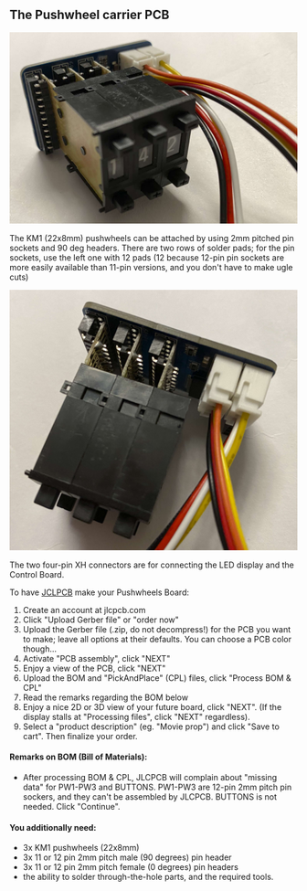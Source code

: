## The Pushwheel carrier PCB

<img src="img/pw1.jpg">

The KM1 (22x8mm) pushwheels can be attached by using 2mm pitched pin sockets and 90 deg headers. There are two rows of solder pads; for the pin sockets, use the left one with 12 pads (12 because 12-pin pin sockets are more easily available than 11-pin versions, and you don't have to make ugle cuts)

<img src="img/pw2.jpg">

The two four-pin XH connectors are for connecting the LED display and the Control Board.

To have [JCLPCB](https://jlcpcb.com) make your Pushwheels Board:
1) Create an account at jlcpcb.com
2) Click "Upload Gerber file" or "order now"
3) Upload the Gerber file (.zip, do not decompress!) for the PCB you want to make; leave all options at their defaults. You can choose a PCB color though...
4) Activate "PCB assembly", click "NEXT"
5) Enjoy a view of the PCB, click "NEXT"
6) Upload the BOM and "PickAndPlace" (CPL) files, click "Process BOM & CPL"
7) Read the remarks regarding the BOM below
8) Enjoy a nice 2D or 3D view of your future board, click "NEXT". (If the display stalls at "Processing files", click "NEXT" regardless).
9) Select a "product description" (eg. "Movie prop") and click "Save to cart". Then finalize your order.

#### Remarks on BOM (Bill of Materials):

- After processing BOM & CPL, JLCPCB will complain about "missing data" for PW1-PW3 and BUTTONS. PW1-PW3 are 12-pin 2mm pitch pin sockers, and they can't be assembled by JLCPCB. BUTTONS is not needed. Click "Continue".

#### You additionally need:
- 3x KM1 pushwheels (22x8mm)
- 3x 11 or 12 pin 2mm pitch male (90 degrees) pin header
- 3x 11 or 12 pin 2mm pitch female (0 degrees) pin headers
- the ability to solder through-the-hole parts, and the required tools.
